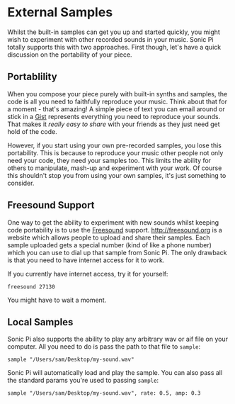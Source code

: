 # External Samples

Whilst the built-in samples can get you up and started quickly, you
might wish to experiment with other recorded sounds in your music. Sonic
Pi totally supports this with two approaches. First though, let's have a
quick discussion on the portability of your piece.

## Portablility

When you compose your piece purely with built-in synths and samples, the
code is all you need to faithfully reproduce your music. Think about
that for a moment - that's amazing! A simple piece of text you can email
around or stick in a [Gist](https://gist.github.com) represents
everything you need to reproduce your sounds. That makes it *really easy
to share* with your friends as they just need get hold of the code.

However, if you start using your own pre-recorded samples, you lose this
portability. This is because to reproduce your music other people not
only need your code, they need your samples too. This limits the ability
for others to manipulate, mash-up and experiment with your work. Of
course this shouldn't stop you from using your own samples, it's just
something to consider.


## Freesound Support

One way to get the ability to experiment with new sounds whilst keeping
code portability is to use the [Freesound](http:freesound.org)
support. http://freesound.org is a website which allows people to upload
and share their samples. Each sample uploaded gets a special number
(kind of like a phone number) which you can use to dial up that sample
from Sonic Pi. The only drawback is that you need to have internet
access for it to work.

If you currently have internet access, try it for yourself:

```
freesound 27130
```

You might have to wait a moment.


## Local Samples

Sonic Pi also supports the ability to play any arbitrary wav or aif file on your computer. All you need to do is pass the path to that file to `sample`:

```
sample "/Users/sam/Desktop/my-sound.wav"
```

Sonic Pi will automatically load and play the sample. You can also pass all the standard params you're used to passing `sample`:

```
sample "/Users/sam/Desktop/my-sound.wav", rate: 0.5, amp: 0.3
```


